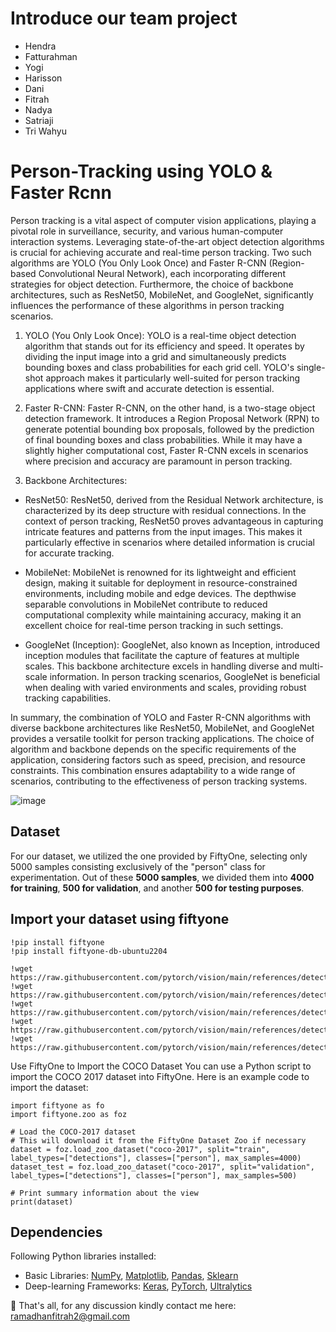 # Introduce our team project
- Hendra
- Fatturahman
- Yogi
- Harisson
- Dani
- Fitrah
- Nadya
- Satriaji
- Tri Wahyu
  

# Person-Tracking using YOLO & Faster Rcnn

Person tracking is a vital aspect of computer vision applications, playing a pivotal role in surveillance, security, and various human-computer interaction systems. Leveraging state-of-the-art object detection algorithms is crucial for achieving accurate and real-time person tracking. Two such algorithms are YOLO (You Only Look Once) and Faster R-CNN (Region-based Convolutional Neural Network), each incorporating different strategies for object detection. Furthermore, the choice of backbone architectures, such as ResNet50, MobileNet, and GoogleNet, significantly influences the performance of these algorithms in person tracking scenarios.

1. YOLO (You Only Look Once):
YOLO is a real-time object detection algorithm that stands out for its efficiency and speed. It operates by dividing the input image into a grid and simultaneously predicts bounding boxes and class probabilities for each grid cell. YOLO's single-shot approach makes it particularly well-suited for person tracking applications where swift and accurate detection is essential.

2. Faster R-CNN:
Faster R-CNN, on the other hand, is a two-stage object detection framework. It introduces a Region Proposal Network (RPN) to generate potential bounding box proposals, followed by the prediction of final bounding boxes and class probabilities. While it may have a slightly higher computational cost, Faster R-CNN excels in scenarios where precision and accuracy are paramount in person tracking.

3. Backbone Architectures:

- ResNet50:
ResNet50, derived from the Residual Network architecture, is characterized by its deep structure with residual connections. In the context of person tracking, ResNet50 proves advantageous in capturing intricate features and patterns from the input images. This makes it particularly effective in scenarios where detailed information is crucial for accurate tracking.

- MobileNet:
MobileNet is renowned for its lightweight and efficient design, making it suitable for deployment in resource-constrained environments, including mobile and edge devices. The depthwise separable convolutions in MobileNet contribute to reduced computational complexity while maintaining accuracy, making it an excellent choice for real-time person tracking in such settings.

- GoogleNet (Inception):
GoogleNet, also known as Inception, introduced inception modules that facilitate the capture of features at multiple scales. This backbone architecture excels in handling diverse and multi-scale information. In person tracking scenarios, GoogleNet is beneficial when dealing with varied environments and scales, providing robust tracking capabilities.

In summary, the combination of YOLO and Faster R-CNN algorithms with diverse backbone architectures like ResNet50, MobileNet, and GoogleNet provides a versatile toolkit for person tracking applications. The choice of algorithm and backbone depends on the specific requirements of the application, considering factors such as speed, precision, and resource constraints. This combination ensures adaptability to a wide range of scenarios, contributing to the effectiveness of person tracking systems.

![image](https://github.com/Fitrah-just/Person-Tracking/assets/84637046/99fc2f60-a2c4-4ebd-9ae5-e970d88db676)


## Dataset
For our dataset, we utilized the one provided by FiftyOne, selecting only 5000 samples consisting exclusively of the "person" class for experimentation. 
Out of these **5000 samples**, we divided them into **4000 for training**, **500 for validation**, and another **500 for testing purposes**.

## Import your dataset using fiftyone
```
!pip install fiftyone
!pip install fiftyone-db-ubuntu2204

!wget https://raw.githubusercontent.com/pytorch/vision/main/references/detection/transforms.py
!wget https://raw.githubusercontent.com/pytorch/vision/main/references/detection/engine.py
!wget https://raw.githubusercontent.com/pytorch/vision/main/references/detection/utils.py
!wget https://raw.githubusercontent.com/pytorch/vision/main/references/detection/coco_eval.py
!wget https://raw.githubusercontent.com/pytorch/vision/main/references/detection/coco_utils.py
```

Use FiftyOne to Import the COCO Dataset
You can use a Python script to import the COCO 2017 dataset into FiftyOne. 
Here is an example code to import the dataset:
```
import fiftyone as fo
import fiftyone.zoo as foz

# Load the COCO-2017 dataset
# This will download it from the FiftyOne Dataset Zoo if necessary
dataset = foz.load_zoo_dataset("coco-2017", split="train", label_types=["detections"], classes=["person"], max_samples=4000)
dataset_test = foz.load_zoo_dataset("coco-2017", split="validation", label_types=["detections"], classes=["person"], max_samples=500)

# Print summary information about the view
print(dataset)
```

## Dependencies

Following Python libraries installed:

* Basic Libraries: [NumPy](http://www.numpy.org/), [Matplotlib](http://matplotlib.org/), [Pandas](https://pandas.pydata.org/), [Sklearn](https://scikit-learn.org/)
* Deep-learning Frameworks: [Keras](https://keras.io/), [PyTorch](https://pytorch.org/), [Ultralytics](https://www.ultralytics.com/)

📨 That's all, for any discussion kindly contact me here: ramadhanfitrah2@gmail.com

